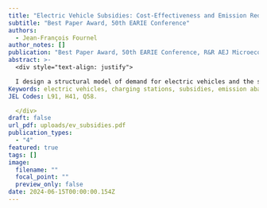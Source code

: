 ```yaml
---
title: "Electric Vehicle Subsidies: Cost-Effectiveness and Emission Reductions"
subtitle: "Best Paper Award, 50th EARIE Conference"
authors:
  - Jean-François Fournel
author_notes: []
publication: "Best Paper Award, 50th EARIE Conference, R&R AEJ Microeconomics"
abstract: >-
  <div style="text-align: justify">

  I design a structural model of demand for electric vehicles and the supply of a public charging infrastructure by forward-looking local planners. Using Canadian data, I study the cost-effectiveness of electric vehicle incentives in this context. Subsidizing electric vehicle purchases almost doubled adoption in Quebec but had only a small impact on network provision. I conduct a rigorous cost-benefit analysis to study the environmental performance of Quebec’s rebate program. I find that the marginal abatement cost of emissions is substantially higher than the social cost of carbon, suggesting that policymakers in Quebec over-invested on electric vehicle incentives.
Keywords: electric vehicles, charging stations, subsidies, emission abatement, cost- benefit analysis, indirect network effects.
JEL Codes: L91, H41, Q58.

  </div>
draft: false
url_pdf: uploads/ev_subsidies.pdf
publication_types:
  - "4"
featured: true
tags: []
image:
  filename: ""
  focal_point: ""
  preview_only: false
date: 2024-06-15T00:00:00.154Z
---
```

